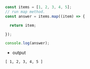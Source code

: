 
```javaScript
const items = [1, 2, 3, 4, 5];
// run map method.
const answer = items.map((item) => {

  return item;

});

console.log(answer);

```


- output

``[ 1, 2, 3, 4, 5 ]``